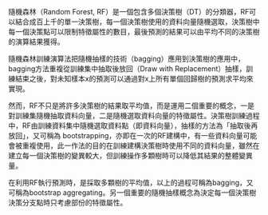 隨機森林（Random Forest, RF）是一個包含多個決策樹（DT）的分類器，RF可以結合成百上千的單一決策樹，每一個決策樹使用的資料向量隨機選取，決策樹中每一個決策點可以限制特徵屬性的數目，最後預測的結果可以由平均不同的決策樹的演算結果獲得。

隨機森林訓練演算法把隨機抽樣的技術（bagging）應用到決策樹的應用中，bagging方法重複從訓練集中抽取後放回（Draw with Replacement）抽樣，訓練結束之後，對未知樣本x的預測可以通過對x上所有單個回歸樹的預測求平均來實現。

然而，RF不只是將許多決策樹的結果取平均值，而是運用二個重要的概念，一是對訓練集隨機抽取資料向量，二是隨機選取資料向量的特徵屬性。決策樹訓練過程中，RF由訓練資料集中隨機選取資料點（即資料向量），抽樣的方法為「抽取後再放回」，又可稱為 bootstrapping，亦即在一次的RF建構中，有一些資料向量可能會被重複使用，此一作法的目的在訓練建構決策樹時使用不同的資料向量，雖然在建立每一個決策樹的變異較大，但訓練操作多顆樹時可以降低其結果的整體變異量。

在利用RF執行預測時，是採取多顆樹的平均值，以上的過程可稱為bagging，又可稱為bootstrap aggregating。另一個重要的隨機抽樣概念為決定每一個決策樹決策分支點時只考慮部份的特徵屬性。